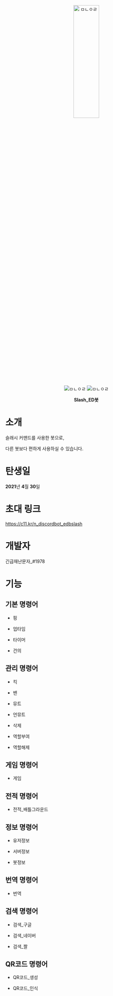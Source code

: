 <p align="center">
<img src="https://cdn.discordapp.com/avatars/837530519892787270/efd8cdc53a94915f59b576991ac886c1.webp?size=1024" width="40%" height="30%" title="Slash_ED봇" alt="ㅁㄴㅇㄹ">
</p>

<p align="center">
<img src="https://api.koreanbots.dev/widget/bots/servers/837530519892787270.svg" title="서버 수" alt="ㅁㄴㅇㄹ"> <img src="https://api.koreanbots.dev/widget/bots/votes/837530519892787270.svg" title="하트 수" alt="ㅁㄴㅇㄹ">
</p>

<p align="center">
<b>Slash_ED봇</b>
</p>
</img></center>

소개
==

슬래시 커맨드를 사용한 봇으로,

다른 봇보다 편하게 사용하실 수 있습니다.

탄생일
==

**2021**년 **4**월 **30**일


초대 링크
==

https://c11.kr/n_discordbot_edbslash


개발자
==

긴급재난문자_#1978


기능
==

기본 명령어
--
- 핑

- 업타임

- 타이머

- 건의

관리 명령어
--
- 킥

- 밴

- 뮤트

- 언뮤트

- 삭제

- 역할부여

- 역할해제

게임 명령어
--
- 게임

전적 명령어
--
- 전적_배틀그라운드

정보 명령어
--
- 유저정보

- 서버정보

- 봇정보

번역 명령어
--
- 번역

검색 명령어
--
- 검색_구글

- 검색_네이버

- 검색_짤

QR코드 명령어
--
- QR코드_생성

- QR코드_인식
